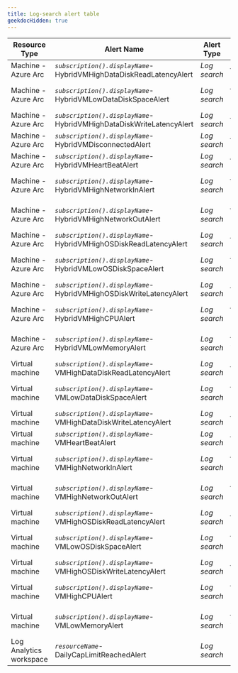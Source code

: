 ```yaml
---
title: Log-search alert table
geekdocHidden: true
---
```


| Resource Type | Alert Name | Alert Type | Override Tag name | Tag value type | Example |
| ------------- | ---------- | ---------- | ----------------- | -------------- | ------- |
| Machine - Azure Arc | *```subscription().displayName```*-HybridVMHighDataDiskReadLatencyAlert | _Log search_ | ***\_amba-ReadLatencyMs-Data-threshold-Override\_*** | Number | 35 |
| Machine - Azure Arc | *```subscription().displayName```*-HybridVMLowDataDiskSpaceAlert | _Log search_ | ***\_amba-FreeSpacePercentage-Data-threshold-Override\_*** | Number | 8 |
| Machine - Azure Arc | *```subscription().displayName```*-HybridVMHighDataDiskWriteLatencyAlert | _Log search_ | ***\_amba-WriteLatencyMs-Data-threshold-Override\_*** | Number | 35 |
| Machine - Azure Arc | *```subscription().displayName```*-HybridVMDisconnectedAlert | _Log search_ | ***\_amba-Disconnected-threshold-Override\_*** | Number | 5 |
| Machine - Azure Arc | *```subscription().displayName```*-HybridVMHeartBeatAlert | _Log search_ | ***\_amba-Heartbeat-threshold-Override\_*** | Number | 5 |
| Machine - Azure Arc | *```subscription().displayName```*-HybridVMHighNetworkInAlert | _Log search_ | ***\_amba-ReadBytesPerSecond-threshold-Override\_*** | Number | 20000000 |
| Machine - Azure Arc | *```subscription().displayName```*-HybridVMHighNetworkOutAlert | _Log search_ | ***\_amba-WriteBytesPerSecond-threshold-Override\_*** | Number | 20000000 |
| Machine - Azure Arc | *```subscription().displayName```*-HybridVMHighOSDiskReadLatencyAlert | _Log search_ | ***\_amba-ReadLatencyMs-OS-threshold-Override\_*** | Number | 35 |
| Machine - Azure Arc | *```subscription().displayName```*-HybridVMLowOSDiskSpaceAlert | _Log search_ | ***\_amba-FreeSpacePercentage-OS-threshold-Override\_*** | Number | 8 |
| Machine - Azure Arc | *```subscription().displayName```*-HybridVMHighOSDiskWriteLatencyAlert | _Log search_ | ***\_amba-WriteLatencyMs-OS-threshold-Override\_*** | Number | 35 |
| Machine - Azure Arc | *```subscription().displayName```*-HybridVMHighCPUAlert | _Log search_ | ***\_amba-UtilizationPercentage-threshold-Override\_*** | Number | 90 |
| Machine - Azure Arc | *```subscription().displayName```*-HybridVMLowMemoryAlert | _Log search_ | ***\_amba-AvailableMemoryPercentage-threshold-Override\_*** | Number | 8 |
| Virtual machine | *```subscription().displayName```*-VMHighDataDiskReadLatencyAlert | _Log search_ | ***\_amba-ReadLatencyMs-Data-threshold-Override\_*** | Number | 35 |
| Virtual machine | *```subscription().displayName```*-VMLowDataDiskSpaceAlert | _Log search_ | ***\_amba-FreeSpacePercentage-Data-threshold-Override\_*** | Number | 8 |
| Virtual machine | *```subscription().displayName```*-VMHighDataDiskWriteLatencyAlert | _Log search_ | ***\_amba-WriteLatencyMs-Data-threshold-Override\_*** | Number | 35 |
| Virtual machine | *```subscription().displayName```*-VMHeartBeatAlert | _Log search_ | ***\_amba-Heartbeat-threshold-Override\_*** | Number | 5 |
| Virtual machine | *```subscription().displayName```*-VMHighNetworkInAlert | _Log search_ | ***\_amba-ReadBytesPerSecond-threshold-Override\_*** | Number | 20000000 |
| Virtual machine | *```subscription().displayName```*-VMHighNetworkOutAlert | _Log search_ | ***\_amba-WriteBytesPerSecond-threshold-Override\_*** | Number | 20000000 |
| Virtual machine | *```subscription().displayName```*-VMHighOSDiskReadLatencyAlert | _Log search_ | ***\_amba-ReadLatencyMs-OS-threshold-Override\_*** | Number | 35 |
| Virtual machine | *```subscription().displayName```*-VMLowOSDiskSpaceAlert | _Log search_ | ***\_amba-FreeSpacePercentage-OS-threshold-Override\_*** | Number | 8 |
| Virtual machine | *```subscription().displayName```*-VMHighOSDiskWriteLatencyAlert | _Log search_ | ***\_amba-WriteLatencyMs-OS-threshold-Override\_*** | Number | 35 |
| Virtual machine | *```subscription().displayName```*-VMHighCPUAlert | _Log search_ | ***\_amba-UtilizationPercentage-threshold-Override\_*** | Number | 90 |
| Virtual machine | *```subscription().displayName```*-VMLowMemoryAlert | _Log search_ | ***\_amba-AvailableMemoryPercentage-threshold-Override\_*** | Number | 8 |
| Log Analytics workspace | *```resourceName```*-DailyCapLimitReachedAlert | _Log search_ | <span style="color:DarkOrange">***Not available as threshold will always be 0***</span> | <span style="color:DarkOrange">***Not applicable***</span>| <span style="color:DarkOrange">***N/A***</span> |
